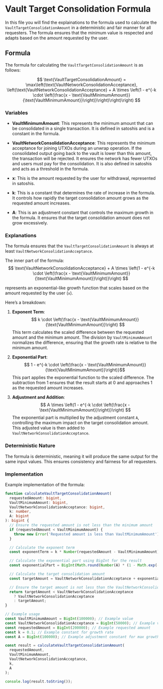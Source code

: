 # Vault Target Consolidation Formula

In this file you will find the explainations to the formula used to calculate the `VaultTargetConsolidationAmount` in a deterministic and fair manner for all requesters. The formula ensures that the minimum value is respected and adapts based on the amount requested by the user. 

## Formula

The formula for calculating the `VaultTargetConsolidationAmount` is as follows:

$$ \text{VaultTargetConsolidationAmount} = \max\left(\text{VaultNetworkConsolidationAcceptance}, \left(\text{VaultNetworkConsolidationAcceptance} + A \times \left(1 - e^{-k \cdot \left(\frac{x - \text{VaultMinimumAmount}}{\text{VaultMinimumAmount}}\right)}\right)\right)\right) $$

### Variables

- **VaultMinimumAmount**: This represents the minimum amount that can be consolidated in a single transaction. It is defined in satoshis and is a constant in the formula.

- **VaultNetworkConsolidationAcceptance**: This represents the minimum acceptance for joining UTXOs during an unwrap operation. If the consolidated output going back to the vault is lower than this amount, the transaction will be rejected. It ensures the network has fewer UTXOs and users must pay for the consolidation. It is also defined in satoshis and acts as a threshold in the formula.

- **x**: This is the amount requested by the user for withdrawal, represented in satoshis.

- **k**: This is a constant that determines the rate of increase in the formula. It controls how rapidly the target consolidation amount grows as the requested amount increases.

- **A**: This is an adjustment constant that controls the maximum growth in the formula. It ensures that the target consolidation amount does not grow excessively.

### Explanations

The formula ensures that the `VaultTargetConsolidationAmount` is always at least `VaultNetworkConsolidationAcceptance`.

The inner part of the formula:
$$ \text{VaultNetworkConsolidationAcceptance} + A \times \left(1 - e^{-k \cdot \left(\frac{x - \text{VaultMinimumAmount}}{\text{VaultMinimumAmount}}\right)}\right) $$

represents an exponential-like growth function that scales based on the amount requested by the user (`x`).

Here’s a breakdown:

1. **Exponent Term**: 
    $$ k \cdot \left(\frac{x - \text{VaultMinimumAmount}}{\text{VaultMinimumAmount}}\right) $$
    This term calculates the scaled difference between the requested amount and the minimum amount. The division by `VaultMinimumAmount` normalizes the difference, ensuring that the growth rate is relative to the minimum amount.

2. **Exponential Part**: 
    $$ 1 - e^{-k \cdot \left(\frac{x - \text{VaultMinimumAmount}}{\text{VaultMinimumAmount}}\right)}$$
    This part applies the exponential function to the scaled difference. The subtraction from 1 ensures that the result starts at 0 and approaches 1 as the requested amount increases.

3. **Adjustment and Addition**: 
    $$ A \times \left(1 - e^{-k \cdot \left(\frac{x - \text{VaultMinimumAmount}}\right)}\right) $$
    The exponential part is multiplied by the adjustment constant `A`, controlling the maximum impact on the target consolidation amount. This adjusted value is then added to `VaultNetworkConsolidationAcceptance`.

### Deterministic Nature

The formula is deterministic, meaning it will produce the same output for the same input values. This ensures consistency and fairness for all requesters.

### Implementation

Example implementation of the formula:

```typescript
function calculateVaultTargetConsolidationAmount(
  requestedAmount: bigint,
  VaultMinimumAmount: bigint,
  VaultNetworkConsolidationAcceptance: bigint,
  k: number,
  A: bigint
): bigint {
  // Ensure the requested amount is not less than the minimum amount
  if (requestedAmount < VaultMinimumAmount) {
    throw new Error('Requested amount is less than VaultMinimumAmount');
  }

  // Calculate the exponent term
  const exponentTerm = k * Number(requestedAmount - VaultMinimumAmount) / Number(VaultMinimumAmount);

  // Calculate the exponential part using BigInt for the result
  const exponentialPart = BigInt(Math.round(Number(A) * (1 - Math.exp(-exponentTerm))));

  // Calculate the target consolidation amount
  const targetAmount = VaultNetworkConsolidationAcceptance + exponentialPart;

  // Ensure the target amount is not less than the VaultNetworkConsolidationAcceptance
  return targetAmount < VaultNetworkConsolidationAcceptance
    ? VaultNetworkConsolidationAcceptance
    : targetAmount;
}

// Example usage
const VaultMinimumAmount = BigInt(100000); // Example value
const VaultNetworkConsolidationAcceptance = BigInt(50000); // Example value
const requestedAmount = BigInt(200000); // Example requested amount
const k = 0.1; // Example constant for growth rate
const A = BigInt(100000); // Example adjustment constant for max growth

const result = calculateVaultTargetConsolidationAmount(
  requestedAmount,
  VaultMinimumAmount,
  VaultNetworkConsolidationAcceptance,
  k,
  A
);

console.log(result.toString());
```